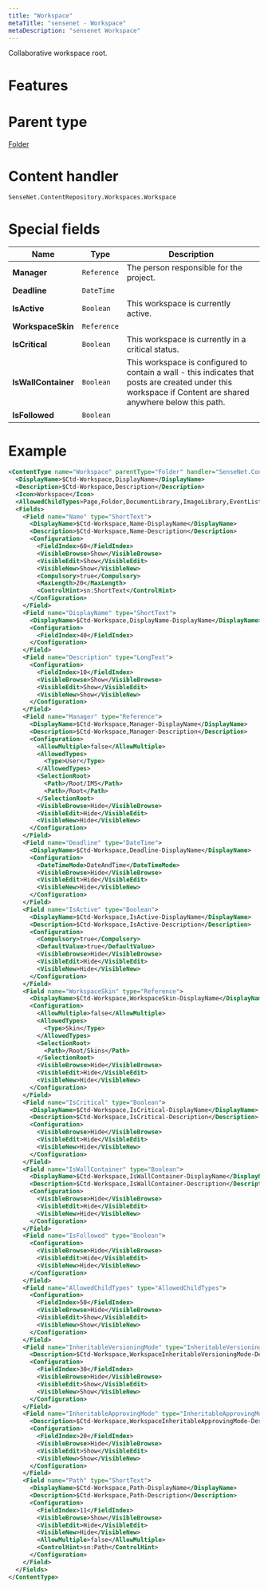 ```yaml
---
title: "Workspace"
metaTitle: "sensenet - Workspace"
metaDescription: "sensenet Workspace"
---
```


Collaborative workspace root.

# Features

# Parent type

[Folder](/concepts/content-types/02-folder)

# Content handler

`SenseNet.ContentRepository.Workspaces.Workspace`

# Special fields

| Name                | Type        | Description                                                                                                                                                 |
| ------------------- | ----------- | ----------------------------------------------------------------------------------------------------------------------------------------------------------- |
| **Manager**         | `Reference` | The person responsible for the project.                                                                                                                     |
| **Deadline**        | `DateTime`  |                                                                                                                                                             |
| **IsActive**        | `Boolean`   | This workspace is currently active.                                                                                                                         |
| **WorkspaceSkin**   | `Reference` |                                                                                                                                                             |
| **IsCritical**      | `Boolean`   | This workspace is currently in a critical status.                                                                                                           |
| **IsWallContainer** | `Boolean`   | This workspace is configured to contain a wall - this indicates that posts are created under this workspace if Content are shared anywhere below this path. |
| **IsFollowed**      | `Boolean`   |                                                                                                                                                             |

# Example

```xml
<ContentType name="Workspace" parentType="Folder" handler="SenseNet.ContentRepository.Workspaces.Workspace" xmlns="http://schemas.sensenet.com/SenseNet/ContentRepository/ContentTypeDefinition">
  <DisplayName>$Ctd-Workspace,DisplayName</DisplayName>
  <Description>$Ctd-Workspace,Description</Description>
  <Icon>Workspace</Icon>
  <AllowedChildTypes>Page,Folder,DocumentLibrary,ImageLibrary,EventList,MemoList,LinkList,TaskList,CustomList,Workspace</AllowedChildTypes>
  <Fields>
    <Field name="Name" type="ShortText">
      <DisplayName>$Ctd-Workspace,Name-DisplayName</DisplayName>
      <Description>$Ctd-Workspace,Name-Description</Description>
      <Configuration>
        <FieldIndex>60</FieldIndex>
        <VisibleBrowse>Show</VisibleBrowse>
        <VisibleEdit>Show</VisibleEdit>
        <VisibleNew>Show</VisibleNew>
        <Compulsory>true</Compulsory>
        <MaxLength>20</MaxLength>
        <ControlHint>sn:ShortText</ControlHint>
      </Configuration>
    </Field>
    <Field name="DisplayName" type="ShortText">
      <DisplayName>$Ctd-Workspace,DisplayName-DisplayName</DisplayName>
      <Configuration>
        <FieldIndex>40</FieldIndex>
      </Configuration>
    </Field>
    <Field name="Description" type="LongText">
      <Configuration>
        <FieldIndex>10</FieldIndex>
        <VisibleBrowse>Show</VisibleBrowse>
        <VisibleEdit>Show</VisibleEdit>
        <VisibleNew>Show</VisibleNew>
      </Configuration>
    </Field>
    <Field name="Manager" type="Reference">
      <DisplayName>$Ctd-Workspace,Manager-DisplayName</DisplayName>
      <Description>$Ctd-Workspace,Manager-Description</Description>
      <Configuration>
        <AllowMultiple>false</AllowMultiple>
        <AllowedTypes>
          <Type>User</Type>
        </AllowedTypes>
        <SelectionRoot>
          <Path>/Root/IMS</Path>
          <Path>/Root</Path>
        </SelectionRoot>
        <VisibleBrowse>Hide</VisibleBrowse>
        <VisibleEdit>Hide</VisibleEdit>
        <VisibleNew>Hide</VisibleNew>
      </Configuration>
    </Field>
    <Field name="Deadline" type="DateTime">
      <DisplayName>$Ctd-Workspace,Deadline-DisplayName</DisplayName>
      <Configuration>
        <DateTimeMode>DateAndTime</DateTimeMode>
        <VisibleBrowse>Hide</VisibleBrowse>
        <VisibleEdit>Hide</VisibleEdit>
        <VisibleNew>Hide</VisibleNew>
      </Configuration>
    </Field>
    <Field name="IsActive" type="Boolean">
      <DisplayName>$Ctd-Workspace,IsActive-DisplayName</DisplayName>
      <Description>$Ctd-Workspace,IsActive-Description</Description>
      <Configuration>
        <Compulsory>true</Compulsory>
        <DefaultValue>true</DefaultValue>
        <VisibleBrowse>Hide</VisibleBrowse>
        <VisibleEdit>Hide</VisibleEdit>
        <VisibleNew>Hide</VisibleNew>
      </Configuration>
    </Field>
    <Field name="WorkspaceSkin" type="Reference">
      <DisplayName>$Ctd-Workspace,WorkspaceSkin-DisplayName</DisplayName>
      <Configuration>
        <AllowMultiple>false</AllowMultiple>
        <AllowedTypes>
          <Type>Skin</Type>
        </AllowedTypes>
        <SelectionRoot>
          <Path>/Root/Skins</Path>
        </SelectionRoot>
        <VisibleBrowse>Hide</VisibleBrowse>
        <VisibleEdit>Hide</VisibleEdit>
        <VisibleNew>Hide</VisibleNew>
      </Configuration>
    </Field>
    <Field name="IsCritical" type="Boolean">
      <DisplayName>$Ctd-Workspace,IsCritical-DisplayName</DisplayName>
      <Description>$Ctd-Workspace,IsCritical-Description</Description>
      <Configuration>
        <VisibleBrowse>Hide</VisibleBrowse>
        <VisibleEdit>Hide</VisibleEdit>
        <VisibleNew>Hide</VisibleNew>
      </Configuration>
    </Field>
    <Field name="IsWallContainer" type="Boolean">
      <DisplayName>$Ctd-Workspace,IsWallContainer-DisplayName</DisplayName>
      <Description>$Ctd-Workspace,IsWallContainer-Description</Description>
      <Configuration>
        <VisibleBrowse>Hide</VisibleBrowse>
        <VisibleEdit>Hide</VisibleEdit>
        <VisibleNew>Hide</VisibleNew>
      </Configuration>
    </Field>
    <Field name="IsFollowed" type="Boolean">
      <Configuration>
        <VisibleBrowse>Hide</VisibleBrowse>
        <VisibleEdit>Hide</VisibleEdit>
        <VisibleNew>Hide</VisibleNew>
      </Configuration>
    </Field>
    <Field name="AllowedChildTypes" type="AllowedChildTypes">
      <Configuration>
        <FieldIndex>50</FieldIndex>
        <VisibleBrowse>Hide</VisibleBrowse>
        <VisibleEdit>Show</VisibleEdit>
        <VisibleNew>Show</VisibleNew>
      </Configuration>
    </Field>
    <Field name="InheritableVersioningMode" type="InheritableVersioningMode">
      <Description>$Ctd-Workspace,WorkspaceInheritableVersioningMode-Description</Description>
      <Configuration>
        <FieldIndex>30</FieldIndex>
        <VisibleBrowse>Hide</VisibleBrowse>
        <VisibleEdit>Show</VisibleEdit>
        <VisibleNew>Show</VisibleNew>
      </Configuration>
    </Field>
    <Field name="InheritableApprovingMode" type="InheritableApprovingMode">
      <Description>$Ctd-Workspace,WorkspaceInheritableApprovingMode-Description</Description>
      <Configuration>
        <FieldIndex>20</FieldIndex>
        <VisibleBrowse>Hide</VisibleBrowse>
        <VisibleEdit>Show</VisibleEdit>
        <VisibleNew>Show</VisibleNew>
      </Configuration>
    </Field>
    <Field name="Path" type="ShortText">
      <DisplayName>$Ctd-Workspace,Path-DisplayName</DisplayName>
      <Description>$Ctd-Workspace,Path-Description</Description>
      <Configuration>
        <FieldIndex>11</FieldIndex>
        <VisibleBrowse>Show</VisibleBrowse>
        <VisibleEdit>Hide</VisibleEdit>
        <VisibleNew>Hide</VisibleNew>
        <AllowMultiple>false</AllowMultiple>
        <ControlHint>sn:Path</ControlHint>
      </Configuration>
    </Field>
  </Fields>
</ContentType>
```
